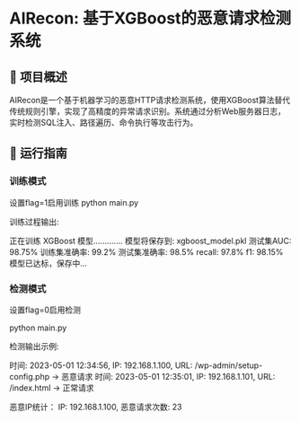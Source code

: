 # AIRecon: 基于XGBoost的恶意请求检测系统

## 📌 项目概述
AIRecon是一个基于机器学习的恶意HTTP请求检测系统，使用XGBoost算法替代传统规则引擎，实现了高精度的异常请求识别。系统通过分析Web服务器日志，实时检测SQL注入、路径遍历、命令执行等攻击行为。



## 🚀 运行指南

### 训练模式

设置flag=1启用训练
python main.py

训练过程输出:

正在训练 XGBoost 模型.............
模型将保存到: xgboost_model.pkl
测试集AUC: 98.75%
训练集准确率: 99.2%
测试集准确率: 98.5%
recall: 97.8%
f1: 98.15%
模型已达标，保存中...



### 检测模式

设置flag=0启用检测

python main.py

检测输出示例:

时间: 2023-05-01 12:34:56, IP: 192.168.1.100, URL: /wp-admin/setup-config.php -> 恶意请求
时间: 2023-05-01 12:35:01, IP: 192.168.1.101, URL: /index.html -> 正常请求

恶意IP统计：
IP: 192.168.1.100, 恶意请求次数: 23